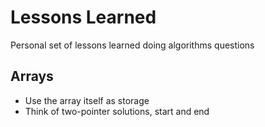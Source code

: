 # Lessons Learned

Personal set of lessons learned doing algorithms questions

## Arrays

- Use the array itself as storage
- Think of two-pointer solutions, start and end
